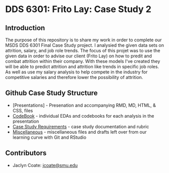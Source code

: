 # DDS 6301: Frito Lay: Case Study 2

## Introduction
The purpose of this repository is to share my work in order to complete our MSDS DDS 6301 Final Case Study project. I analysied the given data sets on attrition, salary, and job role trends. The focus of this projet was to use the given data in order to advise our client (Frito Lay) on how to predit and combat attrition within their company. With these models I've created they will be able to predict attrition and attrition like trends in specific job roles. As well as use my salary analysis to help compete in the industry for competitive salaries and therefore lower the possibility of attrition.

## Github Case Study Structure
* [Presentations] - Presenation and accompanying RMD, MD, HTML, & CSS, files
* [CodeBook] - individual EDAs and codebooks for each analysis in the presentation
* [Case Study Requirements] - case study documentation and rubric
* [Miscellaneous] - miscellaneous files and drafts left over from our learning curve with Git and RStudio

## Contributors
 - Jaclyn Coate: jcoate@smu.edu 

 [Final Presentations]: <https://github.com/JaclynCoate/6306_Case_Study_1/tree/master/presentations/finalpresentations>
 [CodeBook]: <https://github.com/JaclynCoate/6306_Case_Study_1/tree/master/codebook>
 [Case Study Requirements]: <https://github.com/JaclynCoate/6306_Case_Study_1/tree/master/case_study_req>
 [Miscellaneous]: <https://github.com/JaclynCoate/6306_Case_Study_1/tree/master/Misc>         
